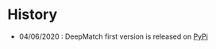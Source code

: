 # History
- 04/06/2020 : DeepMatch first version  is released on [PyPi](https://pypi.org/project/deepmatch/)